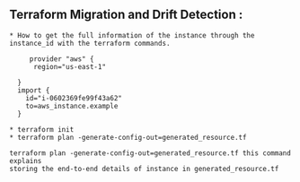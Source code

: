 ## Terraform Migration and Drift Detection :

    * How to get the full information of the instance through the instance_id with the terraform commands.

         provider "aws" {
          region="us-east-1"
        
      }
      import {
        id="i-0602369fe99f43a62"
        to=aws_instance.example
      }
    
    * terraform init
    * terraform plan -generate-config-out=generated_resource.tf

    terraform plan -generate-config-out=generated_resource.tf this command explains 
    storing the end-to-end details of instance in generated_resource.tf

